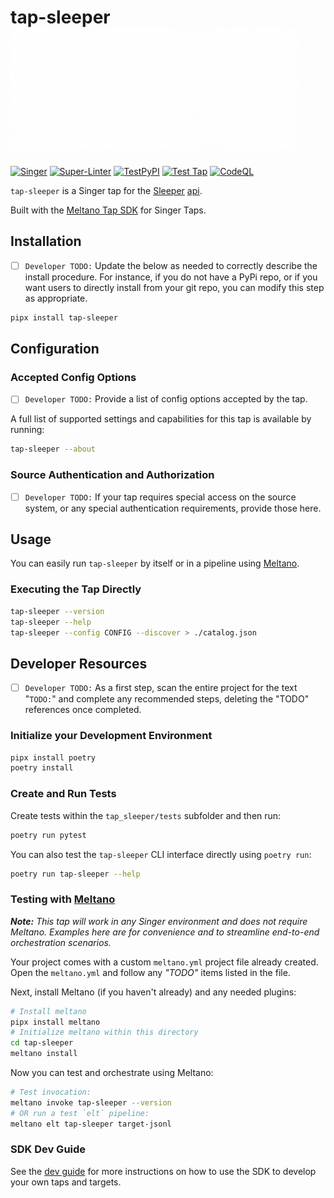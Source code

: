 # tap-sleeper ![logo](logo.gif)

[![Singer](https://img.shields.io/badge/Singer-Tap-purple.svg)](https://hub.meltano.com/taps/dbt)
[![Super-Linter](https://github.com/collinprather/tap-sleeper/actions/workflows/super-linter.yml/badge.svg)](https://github.com/collinprather/tap-sleeper/actions/workflows/super-linter.yml)
[![TestPyPI](https://github.com/collinprather/tap-sleeper/actions/workflows/test-pypi.yml/badge.svg)](https://github.com/collinprather/tap-sleeper/actions/workflows/test-pypi.yml)
[![Test Tap](https://github.com/collinprather/tap-sleeper/actions/workflows/test-tap.yml/badge.svg)](https://github.com/collinprather/tap-sleeper/actions/workflows/test-tap.yml)
[![CodeQL](https://github.com/collinprather/tap-sleeper/actions/workflows/codeql-analysis.yml/badge.svg)](https://github.com/collinprather/tap-sleeper/actions/workflows/codeql-analysis.yml)

`tap-sleeper` is a Singer tap for the [Sleeper](https://sleeper.app/) [api](https://docs.sleeper.app/).

Built with the [Meltano Tap SDK](https://sdk.meltano.com) for Singer Taps.


## Installation

- [ ] `Developer TODO:` Update the below as needed to correctly describe the install procedure. For instance, if you do not have a PyPi repo, or if you want users to directly install from your git repo, you can modify this step as appropriate.

```bash
pipx install tap-sleeper
```

## Configuration

### Accepted Config Options

- [ ] `Developer TODO:` Provide a list of config options accepted by the tap.

A full list of supported settings and capabilities for this
tap is available by running:

```bash
tap-sleeper --about
```

### Source Authentication and Authorization

- [ ] `Developer TODO:` If your tap requires special access on the source system, or any special authentication requirements, provide those here.

## Usage

You can easily run `tap-sleeper` by itself or in a pipeline using [Meltano](https://meltano.com/).

### Executing the Tap Directly

```bash
tap-sleeper --version
tap-sleeper --help
tap-sleeper --config CONFIG --discover > ./catalog.json
```

## Developer Resources

- [ ] `Developer TODO:` As a first step, scan the entire project for the text "`TODO:`" and complete any recommended steps, deleting the "TODO" references once completed.

### Initialize your Development Environment

```bash
pipx install poetry
poetry install
```

### Create and Run Tests

Create tests within the `tap_sleeper/tests` subfolder and
  then run:

```bash
poetry run pytest
```

You can also test the `tap-sleeper` CLI interface directly using `poetry run`:

```bash
poetry run tap-sleeper --help
```

### Testing with [Meltano](https://www.meltano.com)

_**Note:** This tap will work in any Singer environment and does not require Meltano.
Examples here are for convenience and to streamline end-to-end orchestration scenarios._

Your project comes with a custom `meltano.yml` project file already created. Open the `meltano.yml` and follow any _"TODO"_ items listed in
the file.

Next, install Meltano (if you haven't already) and any needed plugins:

```bash
# Install meltano
pipx install meltano
# Initialize meltano within this directory
cd tap-sleeper
meltano install
```

Now you can test and orchestrate using Meltano:

```bash
# Test invocation:
meltano invoke tap-sleeper --version
# OR run a test `elt` pipeline:
meltano elt tap-sleeper target-jsonl
```

### SDK Dev Guide

See the [dev guide](https://sdk.meltano.com/en/latest/dev_guide.html) for more instructions on how to use the SDK to
develop your own taps and targets.
